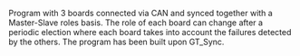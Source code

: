 Program with 3 boards connected via CAN and synced together with a Master-Slave roles basis.
The role of each board can change after a periodic election where each board takes into account the failures detected by the others.
The program has been built upon GT_Sync.
